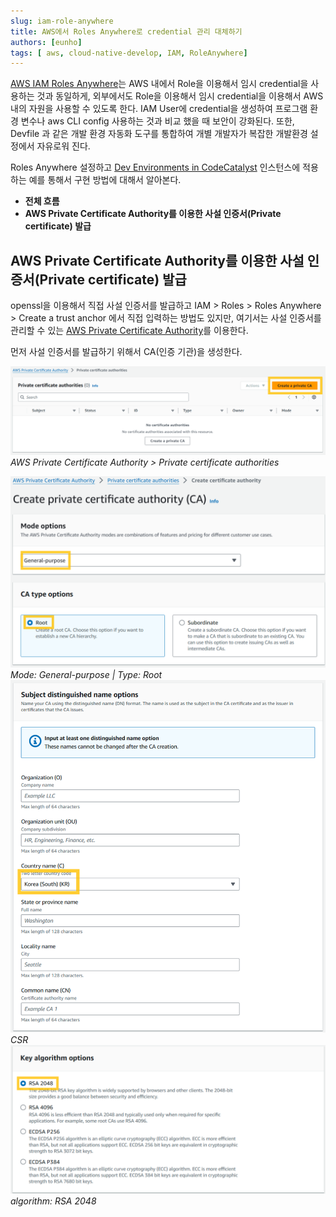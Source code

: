 ```yaml
---
slug: iam-role-anywhere
title: AWS에서 Roles Anywhere로 credential 관리 대체하기
authors: [eunho]
tags: [ aws, cloud-native-develop, IAM, RoleAnywhere]
---
```


[AWS IAM Roles Anywhere](httphttps://docs.aws.amazon.com/rolesanywhere/latest/userguide/introduction.html)는  AWS 내에서 Role을 이용해서 임시 credential을 사용하는 것과 동일하게, 외부에서도 Role을 이용해서 임시 credential을 이용해서 AWS내의 자원을 사용할 수 있도록 한다. IAM User에 credential을 생성하여 프로그램 환경 변수나 aws CLI config 사용하는 것과 비교 했을 때 보안이 강화된다. 또한, Devfile 과 같은 개발 환경 자동화 도구를 통합하여 개별 개발자가 복잡한 개발환경 설정에서 자유로워 진다.

Roles Anywhere 설정하고 [Dev Environments in CodeCatalyst](https://docs.aws.amazon.com/codecatalyst/latest/userguide/devenvironment.html) 인스턴스에 적용하는 예를 통해서 구현 방법에 대해서 알아본다.

- **전체 흐름**
- **AWS Private Certificate Authority를 이용한 사설 인증서(Private certificate) 발급**

## AWS Private Certificate Authority를 이용한 사설 인증서(Private certificate) 발급

openssl을 이용해서 직접 사설 인증서를 발급하고 IAM > Roles > Roles Anywhere > Create a trust anchor 에서 직접 입력하는 방법도 있지만, 여기서는 사설 인증서를 관리할 수 있는 [AWS Private Certificate Authority](https://docs.aws.amazon.com/privateca/latest/userguide/PcaWelcome.html)를 이용한다. 

먼저 사설 인증서를 발급하기 위해서 CA(인증 기관)을 생성한다.

![create-a-private-CA](img/create-a-private-CA.png)*AWS Private Certificate Authority > Private certificate authorities*

![create-CA-form-part1](img/pca-part1.png)*Mode: General-purpose | Type: Root*
![create-CA-form-part2](img/pca-part2.png)*CSR*
![create-CA-form-part3](img/pca-part3.png)*algorithm: RSA 2048*
